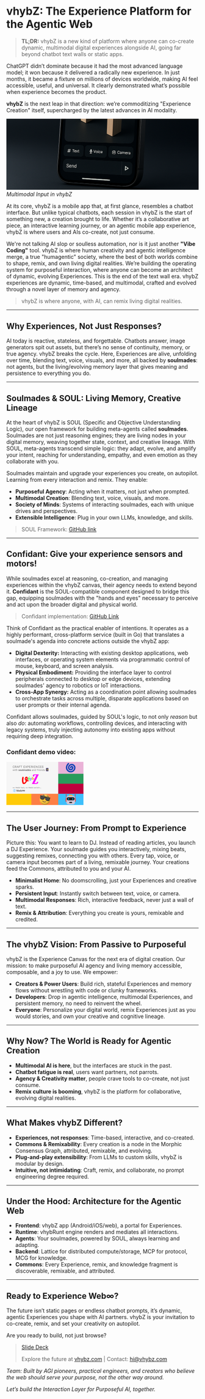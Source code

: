 # **vhybZ**: The Experience Platform for the Agentic Web

> **TL;DR:** vhybZ is a new kind of platform where anyone can co-create dynamic, multimodal digital experiences alongside AI, going far beyond chatbot text walls or static apps.

ChatGPT didn’t dominate because it had the most advanced language model; it won because it delivered a radically new experience. In just months, it became a fixture on millions of devices worldwide, making AI feel accessible, useful, and universal. It clearly demonstrated what’s possible when experience becomes the product.

**vhybZ** is the next leap in that direction: we’re commoditizing "Experience Creation" itself, supercharged by the latest advances in AI modality.

![Multimodal Input](./assets/multimodal.png)
*Multimodal Input in vhybZ*

At its core, vhybZ is a mobile app that, at first glance, resembles a chatbot interface. But unlike typical chatbots, each session in vhybZ is the start of something new, a creation brought to life. Whether it’s a collaborative art piece, an interactive learning journey, or an agentic mobile app experience, vhybZ is where users and AIs co-create, not just consume.

We're not talking AI slop or soulless automation, nor is it just another **"Vibe Coding"** tool. vhybZ is where human creativity and agentic intelligence merge, a true "humagentic" society, where the best of both worlds combine to shape, remix, and own living digital realities. We’re building the operating system for purposeful interaction, where anyone can become an architect of dynamic, evolving Experiences. This is the end of the text wall era. vhybZ experiences are dynamic, time-based, and multimodal, crafted and evolved through a novel layer of memory and agency.

> vhybZ is where anyone, with AI, can remix living digital realities.

---

## Why Experiences, Not Just Responses?

AI today is reactive, stateless, and forgettable. Chatbots answer, image generators spit out assets, but there’s no sense of continuity, memory, or true agency. vhybZ breaks the cycle. Here, Experiences are alive, unfolding over time, blending text, voice, visuals, and more, all backed by **soulmades**: not agents, but the living/evolving memory layer that gives meaning and persistence to everything you do.

---

## Soulmades & SOUL: Living Memory, Creative Lineage

At the heart of vhybZ is SOUL (Specific and Objective Understanding Logic), our open framework for building meta-agents called **soulmades**. Soulmades are not just reasoning engines; they are living nodes in your digital memory, weaving together state, context, and creative lineage. With SOUL, meta-agents transcend simple logic: they adapt, evolve, and amplify your intent, reaching for understanding, empathy, and even emotion as they collaborate with you.

Soulmades maintain and upgrade your experiences you create, on autopilot. Learning from every interaction and remix. They enable:
- **Purposeful Agency**: Acting when it matters, not just when prompted.
- **Multimodal Creation**: Blending text, voice, visuals, and more.
- **Society of Minds**: Systems of interacting soulmades, each with unique drives and perspectives.
- **Extensible Intelligence**: Plug in your own LLMs, knowledge, and skills.

> SOUL Framework: [GitHub link](https://github.com/vhybZApp/SOUL)

---

## Confidant: Give your experience sensors and motors!

While soulmades excel at reasoning, co-creation, and managing experiences within the vhybZ canvas, their agency needs to extend beyond it. **Confidant** is the SOUL-compatible component designed to bridge this gap, equipping soulmades with the "hands and eyes" necessary to perceive and act upon the broader digital and physical world.

> Confidant implementation: [GitHub Link](https://github.com/vhybZApp/confidant)

Think of Confidant as the practical enabler of intentions. It operates as a highly performant, cross-platform service (built in Go) that translates a soulmade's agenda into concrete actions outside the vhybZ app:

*   **Digital Dexterity:** Interacting with existing desktop applications, web interfaces, or operating system elements via programmatic control of mouse, keyboard, and screen analysis.
*   **Physical Embodiment:** Providing the interface layer to control peripherals connected to desktop or edge devices, extending soulmades' agency to robotics or IoT interactions.
*   **Cross-App Synergy:** Acting as a coordination point allowing soulmades to orchestrate tasks across multiple, disparate applications based on user prompts or their internal agenda.

Confidant allows soulmades, guided by SOUL's logic, to not only *reason* but also *do*: automating workflows, controlling devices, and interacting with legacy systems, truly injecting autonomy into existing apps without requiring deep integration.

### Confidant demo video:

<a href="https://www.youtube.com/watch?v=L9KwGNzy2PQ" rel="nofollow">
  <img src="./assets/cover.png" alt="Confidant Demo" style="max-width: 40%;">
</a>

---

## The User Journey: From Prompt to Experience

Picture this: You want to learn to DJ. Instead of reading articles, you launch a DJ Experience. Your soulmade guides you interactively, mixing beats, suggesting remixes, connecting you with others. Every tap, voice, or camera input becomes part of a living, remixable journey. Your creations feed the Commons, attributed to you and your AI.

- **Minimalist Home**: No doomscrolling, just your Experiences and creative sparks.
- **Persistent Input**: Instantly switch between text, voice, or camera.
- **Multimodal Responses**: Rich, interactive feedback, never just a wall of text.
- **Remix & Attribution**: Everything you create is yours, remixable and credited.

---

## The vhybZ Vision: From Passive to Purposeful

vhybZ is the Experience Canvas for the next era of digital creation. Our mission: to make purposeful AI agency and living memory accessible, composable, and a joy to use. We empower:
- **Creators & Power Users**: Build rich, stateful Experiences and memory flows without wrestling with code or clunky frameworks.
- **Developers**: Drop in agentic intelligence, multimodal Experiences, and persistent memory, no need to reinvent the wheel.
- **Everyone**: Personalize your digital world, remix Experiences just as you would stories, and own your creative and cognitive lineage.

---

## Why Now? The World is Ready for Agentic Creation

- **Multimodal AI is here**, but the interfaces are stuck in the past.
- **Chatbot fatigue is real**, users want partners, not parrots.
- **Agency & Creativity matter**, people crave tools to co-create, not just consume.
- **Remix culture is booming**, vhybZ is the platform for collaborative, evolving digital realities.

---

## What Makes vhybZ Different?

- **Experiences, not responses**: Time-based, interactive, and co-created.
- **Commons & Remixability**: Every creation is a node in the Morphic Consensus Graph, attributed, remixable, and evolving.
- **Plug-and-play extensibility**: From LLMs to custom skills, vhybZ is modular by design.
- **Intuitive, not intimidating**: Craft, remix, and collaborate, no prompt engineering degree required.

---

## Under the Hood: Architecture for the Agentic Web

- **Frontend**: vhybZ app (Android/iOS/web), a portal for Experiences.
- **Runtime**: vhybRunt engine renders and mediates all interactions.
- **Agents**: Your soulmades, powered by SOUL, always learning and adapting.
- **Backend**: Lattice for distributed compute/storage, MCP for protocol, MCG for knowledge.
- **Commons**: Every Experience, remix, and knowledge fragment is discoverable, remixable, and attributed.

---

## Ready to Experience Web∞?

The future isn’t static pages or endless chatbot prompts, it’s dynamic, agentic Experiences you shape with AI partners. vhybZ is your invitation to co-create, remix, and set your creativity on autopilot.

Are you ready to build, not just browse?

> [Slide Deck](https://docs.google.com/presentation/d/1p1c9kmE_RnRwzP9QSpuyXlgHcrVJuRWm2eA_dYIztqU/edit?usp=sharing)
>
> Explore the future at [vhybz.com](https://vhybz.com) | Contact: hi@vhybz.com

*Team: Built by AGI pioneers, practical engineers, and creators who believe the web should serve your purpose, not the other way around.*

*Let’s build the Interaction Layer for Purposeful AI, together.*
